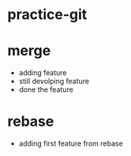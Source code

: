 # practice-git


# merge
* adding feature
* still devolping feature
* done the feature

# rebase 
* adding first feature from rebase